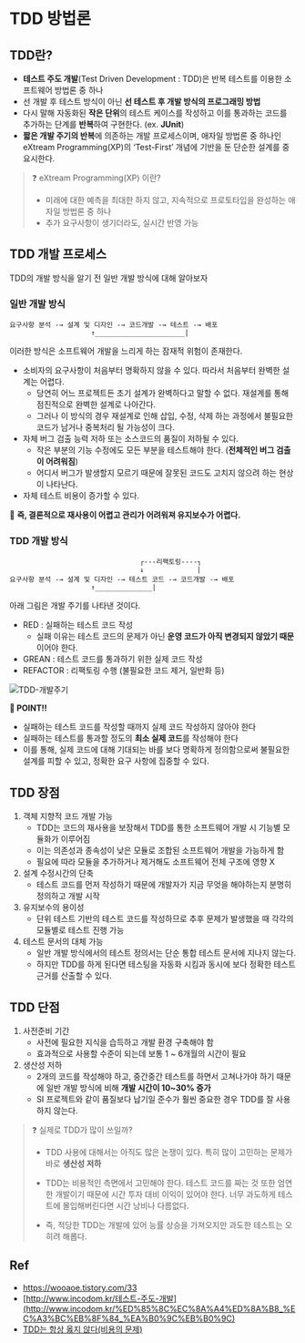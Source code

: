 # TDD 방법론

## TDD란?

- **테스트 주도 개발**(Test Driven Development : TDD)은 반복 테스트를 이용한 소프트웨어 방법론 중 하나
- 선 개발 후 테스트 방식이 아닌 **선 테스트 후 개발 방식의 프로그래밍 방법**
- 다시 말해 자동화된 **작은 단위**의 테스트 케이스를 작성하고 이를 통과하는 코드를 추가하는 단계를 **반복**하여 구현한다. (ex. **JUnit**)
- **짧은 개발 주기의 반복**에 의존하는 개발 프로세스이며, 애자일 방법론 중 하나인 eXtream Programming(XP)의 ‘Test-First’ 개념에 기반을 둔 단순한 설계를 중요시한다.

> ❓ eXtream Programming(XP) 이란?
>
> - 미래에 대한 예측을 최대한 하지 않고, 지속적으로 프로토타입을 완성하는 애자일 방법론 중 하나
> - 추가 요구사항이 생기더라도, 실시간 반영 가능

## TDD 개발 프로세스

TDD의 개발 방식을 알기 전 일반 개발 방식에 대해 알아보자

### 일반 개발 방식

```
요구사항 분석 -→ 설계 및 디자인 -→ 코드개발 -→ 테스트 -→ 배포
					↑______________________|
```

이러한 방식은 소프트웨어 개발을 느리게 하는 잠재적 위험이 존재한다.

- 소비자의 요구사항이 처음부터 명확하지 않을 수 있다. 따라서 처음부터 완벽한 설계는 어렵다.
  - 당연히 어느 프로젝트든 초기 설계가 완벽하다고 말할 수 없다. 재설계를 통해 점진적으로 완벽한 설계로 나아간다.
  - 그러나 이 방식의 경우 재설계로 인해 삽입, 수정, 삭제 하는 과정에서 불필요한 코드가 남거나 중복처리 될 가능성이 크다.
- 자체 버그 검출 능력 저하 또는 소스코드의 품질이 저하될 수 있다.
  - 작은 부분의 기능 수정에도 모든 부분을 테스트해야 한다. (**전체적인 버그 검출이 어려워짐**)
  - 어디서 버그가 발생할지 모르기 때문에 잘못된 코드도 고치지 않으려 하는 현상이 나타난다.
- 자체 테스트 비용이 증가할 수 있다.

📌 **즉, 결론적으로 재사용이 어렵고 관리가 어려워져 유지보수가 어렵다.**

### TDD 개발 방식

```
								┌---리팩토링----┐
								↓             |
요구사항 분석 -→ 설계 및 디자인 -→ 테스트 코드 -→ 코드개발 -→ 배포
					↑______________|
```

아래 그림은 개발 주기를 나타낸 것이다.

- RED : 실패하는 테스트 코드 작성
  - 실패 이유는 테스트 코드의 문제가 아닌 **운영 코드가 아직 변경되지 않았기 때문**이어야 한다.
- GREAN : 테스트 코드를 통과하기 위한 실제 코드 작성
- REFACTOR : 리팩토링 수행 (불필요한 코드 제거, 일반화 등)

![TDD-개발주기](https://i0.wp.com/hanamon.kr/wp-content/uploads/2021/04/TDD-%E1%84%80%E1%85%A2%E1%84%87%E1%85%A1%E1%86%AF%E1%84%8C%E1%85%AE%E1%84%80%E1%85%B5.png?fit=1024%2C680&ssl=1)

**📌 POINT!!**

- 실패하는 테스트 코드를 작성할 때까지 실제 코드 작성하지 않아야 한다
- 실패하는 테스트를 통과할 정도의 **최소 실제 코드**를 작성해야 한다
- 이를 통해, 실제 코드에 대해 기대되는 바를 보다 명확하게 정의함으로써 불필요한 설계를 피할 수 있고, 정확한 요구 사항에 집중할 수 있다.

## TDD 장점

1. 객체 지향적 코드 개발 가능
   - TDD는 코드의 재사용을 보장해서 TDD를 통한 소프트웨어 개발 시 기능별 모듈화가 이루어짐
   - 이는 의존성과 종속성이 낮은 모듈로 조합된 소프트웨어 개발을 가능하게 함
   - 필요에 따라 모듈을 추가하거나 제거해도 소프트웨어 전체 구조에 영향 X
2. 설계 수정시간의 단축
   - 테스트 코드를 먼저 작성하기 때문에 개발자가 지금 무엇을 해야하는지 분명히 정의하고 개발 시작
3. 유지보수의 용이성
   - 단위 테스트 기반의 테스트 코드를 작성하므로 추후 문제가 발생했을 때 각각의 모듈별로 테스트 진행 가능
4. 테스트 문서의 대체 가능
   - 일반 개발 방식에서의 테스트 정의서는 단순 통합 테스트 문서에 지나지 않는다.
   - 하지만 TDD를 하게 된다면 테스팅을 자동화 시킴과 동시에 보다 정확한 테스트 근거를 산출할 수 있다.

## TDD 단점

1. 사전준비 기간
   - 사전에 필요한 지식을 습득하고 개발 환경 구축해야 함
   - 효과적으로 사용할 수준이 되는데 보통 1 ~ 6개월의 시간이 필요
2. 생산성 저하
   - 2개의 코드를 작성해야 하고, 중간중간 테스트를 하면서 고쳐나가야 하기 때문에 일반 개발 방식에 비해 **개발 시간이 10~30% 증가**
   - SI 프로젝트와 같이 품질보다 납기일 준수가 훨씬 중요한 경우 TDD를 잘 사용하지 않는다.

> ❓ 실제로 TDD가 많이 쓰일까?
>
> - TDD 사용에 대해서는 아직도 많은 논쟁이 있다. 특히 많이 고민하는 문제가 바로 **생산성 저하**
>
> - TDD는 비용적인 측면에서 고민해야 한다. 테스트 코드를 짜는 것 또한 엄연한 개발이기 때문에 시간 투자 대비 이익이 있어야 한다. 너무 과도하게 테스트에 몰입해버린다면 시간 낭비나 다름없다.
> - 즉, 적당한 TDD는 개발에 있어 능률 상승을 가져오지만 과도한 테스트는 오히려 해롭다.

## Ref

- https://wooaoe.tistory.com/33
- [http://www.incodom.kr/테스트-주도-개발](http://www.incodom.kr/%ED%85%8C%EC%8A%A4%ED%8A%B8_%EC%A3%BC%EB%8F%84_%EA%B0%9C%EB%B0%9C)
- [TDD는 항상 옳지 않다(비용의 문제)](https://architecture101.blog/2014/04/25/tdd-isnot-always-true/)